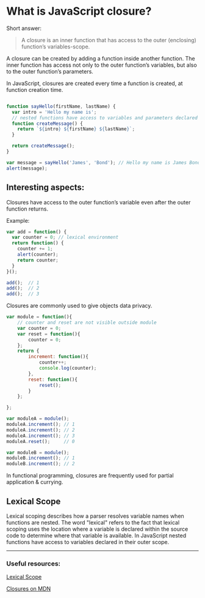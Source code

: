 ﻿# What is JavaScript closure?

Short answer:

> A closure is an inner function that has access to the outer (enclosing) function’s variables-scope.


A closure can be created by adding a function inside another function. The inner function has access not only to the outer function’s variables, but also to the outer function’s parameters.

In JavaScript, closures are created every time a function is created, at function creation time.

```javascript

function sayHello(firstName, lastName) {
  var intro = 'Hello my name is';
  // nested functions have access to variables and parameters declared in their outer scope
  function createMessage() {
    return `${intro} ${firstName} ${lastName}`;
  }

  return createMessage();
}

var message = sayHello('James', 'Bond'); // Hello my name is James Bond
alert(message);

```


## Interesting aspects:

Closures have access to the outer function’s variable even after the outer function returns.

Example:

```javascript
var add = function() {
  var counter = 0; // lexical environment
  return function() {
    counter += 1;
    alert(counter);
    return counter;
  }
}();

add();  // 1
add();  // 2
add();  // 3 

```


Closures are commonly used to give objects data privacy.


```javascript
var module = function(){
    // counter and reset are not visible outside module
	var counter = 0;
	var reset = function(){
		counter = 0;
	};
	return {
		increment: function(){
			counter++;
			console.log(counter);
		},
		reset: function(){
			reset();
		}
	};

};

var moduleA = module();
moduleA.increment(); // 1
moduleA.increment(); // 2
moduleA.increment(); // 3
moduleA.reset();     // 0

var moduleB = module();
moduleB.increment(); // 1
moduleB.increment(); // 2 

```

In functional programming, closures are frequently used for partial application & currying.


## Lexical Scope

Lexical scoping describes how a parser resolves variable names when functions are nested. The word "lexical" refers to the fact that lexical scoping uses the location where a variable is declared within the source code to determine where that variable is available. In JavaScript nested functions have access to variables declared in their outer scope.

---

### Useful resources:

[Lexical Scope](https://github.com/getify/You-Dont-Know-JS/blob/master/scope%20&%20closures/ch2.md#chapter-2-lexical-scope)

[Closures on MDN](https://developer.mozilla.org/en/docs/Web/JavaScript/Closures)
